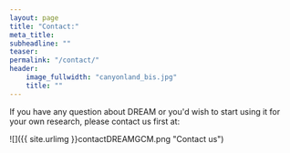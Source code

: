 ```yaml
---
layout: page
title: "Contact:"
meta_title: 
subheadline: ""
teaser: 
permalink: "/contact/"
header:
    image_fullwidth: "canyonland_bis.jpg"
    title: ""
---
```


If you have any question about DREAM or you'd wish to start using it for your own research, please contact us first at:

![]({{ site.urlimg }}contactDREAMGCM.png "Contact us")
